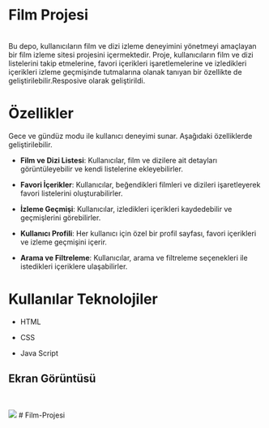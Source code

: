  <h1>Film Projesi</h1>

 </br>
Bu depo, kullanıcıların film ve dizi izleme deneyimini yönetmeyi amaçlayan bir film izleme sitesi projesini içermektedir. Proje, kullanıcıların film ve dizi listelerini takip etmelerine, favori içerikleri işaretlemelerine ve izledikleri içerikleri izleme geçmişinde tutmalarına olanak tanıyan bir özellikte de geliştirilebilir.Resposive olarak geliştirildi.
 </br>

 <h1>Özellikler</h1>

Gece ve gündüz modu ile kullanıcı deneyimi sunar. Aşağıdaki özelliklerde geliştirilebilir. </br>

- **Film ve Dizi Listesi**: Kullanıcılar, film ve dizilere ait detayları görüntüleyebilir ve kendi listelerine ekleyebilirler. </br>

- **Favori İçerikler**: Kullanıcılar, beğendikleri filmleri ve dizileri işaretleyerek favori listelerini oluşturabilirler. </br>

- **İzleme Geçmişi**: Kullanıcılar, izledikleri içerikleri kaydedebilir ve geçmişlerini görebilirler. </br>

- **Kullanıcı Profili**: Her kullanıcı için özel bir profil sayfası, favori içerikleri ve izleme geçmişini içerir. </br>

- **Arama ve Filtreleme**: Kullanıcılar, arama ve filtreleme seçenekleri ile istedikleri içeriklere ulaşabilirler. </br>

# Kullanılar Teknolojiler </br>

- HTML </br>

- CSS </br>

- Java Script </br>

<h2> Ekran Görüntüsü</h2>  </br>

![](images/Filmsitesi.gif)
#   F i l m - P r o j e s i  
 